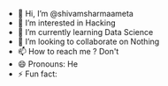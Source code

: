 - 👋 Hi, I’m @shivamsharmaameta
- 👀 I’m interested in Hacking
- 🌱 I’m currently learning Data Science
- 💞️ I’m looking to collaborate on Nothing
- 📫 How to reach me ? Don't
- 😄 Pronouns: He
- ⚡ Fun fact: 

<!---
shivamsharmaameta/shivamsharmaameta is a ✨ special ✨ repository because its `README.md` (this file) appears on your GitHub profile.
You can click the Preview link to take a look at your changes.
--->
